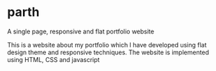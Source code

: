parth
=====

A single page, responsive and flat portfolio website 

This is a website about my portfolio which I have developed using flat design theme and responsive techniques. The website is
implemented using HTML, CSS and javascript
